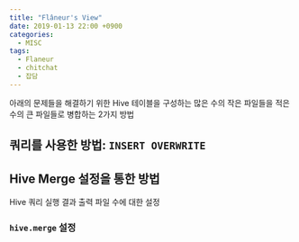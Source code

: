 ```yaml
---
title: "Flâneur's View"
date: 2019-01-13 22:00 +0900
categories: 
  - MISC
tags:
  - Flaneur
  - chitchat
  - 잡담
---
```


아래의 문제들을 해결하기 위한 Hive 테이블을 구성하는 많은 수의 작은 파일들을 적은 수의 큰 파일들로 병합하는 2가지 방법

## 쿼리를 사용한 방법: `INSERT OVERWRITE`


## Hive Merge 설정을 통한 방법

Hive 쿼리 실행 결과 출력 파일 수에 대한 설정

### `hive.merge` 설정

